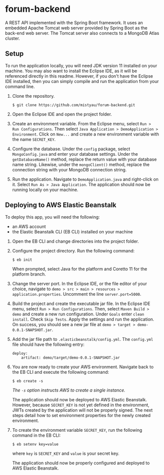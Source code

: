 # forum-backend
A REST API implemented with the Spring Boot framework. It uses an embedded Apache Tomcat web server provided by Spring Boot as the back-end web server. The Tomcat server also connects to a MongoDB Atlas cluster.

## Setup

To run the application locally, you will need JDK version 11 installed on your machine. You may also want to install the Eclipse IDE, as it will be referenced directly in this readme. However, if you don't have the Eclipse IDE installed, then you can simply compile and run the application from your command line.

1. Clone the repository.

    `$ git clone https://github.com/mistyau/forum-backend.git`

2. Open the Eclipse IDE and open the project folder.

3. Create an environment variable. From the Eclipse menu, select `Run > Run Configurations`. Then select `Java Application > DemoApplication > Environment`. Click on `New...` and create a new environment variable with the name `SECRET_KEY`.

4. Configure the database. Under the `config` package, select `MongoConfig.java` and enter your database settings. Under the `getDatabaseName()` method, replace the return value with your database name string. Likewise, under the `mongoClient()` method, replace the connection string with your MongoDB connection string.

5. Run the application. Navigate to `DemoApplication.java` and right-click on it. Select `Run As > Java Application`. The application should now be running locally on your machine.


## Deploying to AWS Elastic Beanstalk

To deploy this app, you will need the following:
- an AWS account
- the Elastic Beanstalk CLI (EB CLI) installed on your machine

1. Open the EB CLI and change directories into the project folder.

2. Configure the project directory. Run the following command:

    `$ eb init`

    When prompted, select Java for the platform and Coretto 11 for the platform branch.
3. Change the server port. In the Eclipse IDE, or the file editor of your choice, navigate to `demo > src > main > resources > application.properties`. Uncomment the line `server.port=5000`.

4. Build the project and create the executable jar file. In the Eclipse IDE menu, select `Run > Run Configurations`. Then, select `Maven Build > demo` and create a new run configuration. Under `Goals` enter `clean install`. Check `Skip Tests`. Apply the settings and run the application. On success, you should see a new jar file at `demo > target > demo-0.0.1-SNAPSHOT.jar`.

5. Add the jar file path to `.elasticbeanstalk/config.yml`. The `config.yml` file should have the following entry:

    ```
    deploy:
        artifact: demo/target/demo-0.0.1-SNAPSHOT.jar
    ```

6. You are now ready to create your AWS environment. Navigate back to the EB CLI and execute the following command:

    `$ eb create -s`

    *The `-s` option instructs AWS to create a single instance.*

    The application should now be deployed to AWS Elastic Beanstalk. However, because `SECRET_KEY` is not yet defined in the environment, JWTs created by the application will not be properly signed. The next steps detail how to set environment properties for the newly created environment.

7. To create the environment variable `SECRET_KEY`, run the following command in the EB CLI:

    `$ eb setenv key=value`

    where `key` is `SECRET_KEY` and `value` is your secret key.
    
    The application should now be properly configured and deployed to AWS Elastic Beanstalk.